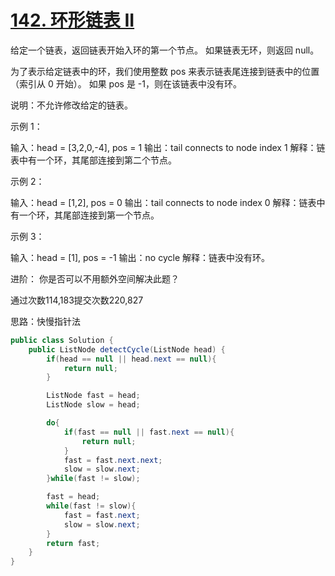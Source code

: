 # [142. 环形链表 II](https://leetcode-cn.com/problems/linked-list-cycle-ii/)

给定一个链表，返回链表开始入环的第一个节点。 如果链表无环，则返回 null。

为了表示给定链表中的环，我们使用整数 pos 来表示链表尾连接到链表中的位置（索引从 0 开始）。 如果 pos 是 -1，则在该链表中没有环。

说明：不允许修改给定的链表。

 

示例 1：

输入：head = [3,2,0,-4], pos = 1
输出：tail connects to node index 1
解释：链表中有一个环，其尾部连接到第二个节点。


示例 2：

输入：head = [1,2], pos = 0
输出：tail connects to node index 0
解释：链表中有一个环，其尾部连接到第一个节点。


示例 3：

输入：head = [1], pos = -1
输出：no cycle
解释：链表中没有环。


 

进阶：
你是否可以不用额外空间解决此题？

通过次数114,183提交次数220,827

思路：快慢指针法

```java
public class Solution {
    public ListNode detectCycle(ListNode head) {
        if(head == null || head.next == null){
            return null;
        }

        ListNode fast = head;
        ListNode slow = head;

        do{
            if(fast == null || fast.next == null){
                return null;
            }
            fast = fast.next.next;
            slow = slow.next;
        }while(fast != slow);

        fast = head;
        while(fast != slow){
            fast = fast.next;
            slow = slow.next;
        }
        return fast;
    }
}
```
